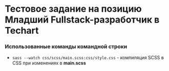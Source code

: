 # Тестовое задание на позицию Младший Fullstack-разработчик в Techart

### Использованные команды командной строки
- `sass --watch css/scss/main.scss:css/style.css` - компиляция SCSS в CSS при изменениях в **main.scss**